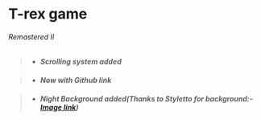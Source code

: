 # T-rex game
###### Remastered II

>* #### <b><i> Scrolling system added </i></b>

>* #### <b><i> Now with Github link </i></b>

>* #### <b><i> Night Background added(Thanks to Styletto for background:-[Image link](https://sttyletto.itch.io/desert-scenario)) </i></b>